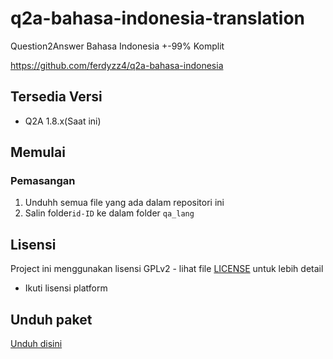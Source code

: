 # q2a-bahasa-indonesia-translation

Question2Answer Bahasa Indonesia +-99% Komplit

<https://github.com/ferdyzz4/q2a-bahasa-indonesia>


## Tersedia Versi

* Q2A 1.8.x(Saat ini)

## Memulai

### Pemasangan

1. Unduhh semua file yang ada dalam repositori ini
2. Salin folder```id-ID``` ke dalam folder ```qa_lang``` 

## Lisensi

Project ini menggunakan lisensi GPLv2 - lihat file [LICENSE]( 
LICENSE) untuk lebih detail

* Ikuti lisensi platform

## Unduh paket

[Unduh disini](https://github.com/ferdyzz4/q2a-bahasa-indonesia/archive/refs/heads/main.zip)

